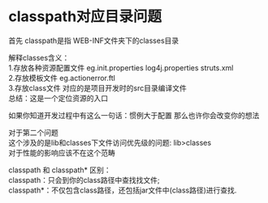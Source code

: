 # classpath对应目录问题

首先 classpath是指 WEB-INF文件夹下的classes目录   
  
解释classes含义：   
1.存放各种资源配置文件 eg.init.properties log4j.properties struts.xml   
2.存放模板文件 eg.actionerror.ftl   
3.存放class文件 对应的是项目开发时的src目录编译文件   
总结：这是一个定位资源的入口   
  
如果你知道开发过程中有这么一句话：惯例大于配置 那么也许你会改变你的想法   
  
对于第二个问题   
这个涉及的是lib和classes下文件访问优先级的问题: lib&gt;classes   
对于性能的影响应该不在这个范畴   
  
classpath 和 classpath\* 区别：   
classpath：只会到你的class路径中查找找文件;   
classpath\*：不仅包含class路径，还包括jar文件中\(class路径\)进行查找.   


